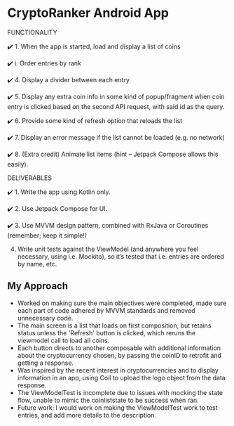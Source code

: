 # CryptoRanker Android App

FUNCTIONALITY

:heavy_check_mark: 1. When	the	app	is	started,	load	and	display	a	list	of	coins
   
   :heavy_check_mark: i. Order	entries	by	rank


:heavy_check_mark: 4. Display	a	divider	between	each	entry

:heavy_check_mark: 5. Display	any	extra	coin	info in	some	kind	of	popup/fragment	when coin entry	is	clicked	based	on	the	second	API	request,	with	said	id as	the	query.

:heavy_check_mark: 6. Provide	some	kind	of	refresh	option	that	reloads	the	list

:heavy_check_mark: 7. Display	an	error	message	if	the	list	cannot	be	loaded	(e.g.	no	network)

:heavy_check_mark: 8. (Extra	credit)	Animate	list	items	(hint	–	Jetpack	Compose	allows	this	easily).

DELIVERABLES

:heavy_check_mark: 1. Write	the	app	using	Kotlin	only.

:heavy_check_mark: 2. Use	Jetpack	Compose	for	UI.

:heavy_check_mark: 3. Use	MVVM	design	pattern,	combined	with	RxJava	or	Coroutines	(remember;	keep	it simple!)

4. Write	unit	tests	against	the	ViewModel	(and	anywhere	you	feel	necessary,	using	i.e.
   Mockito),	so	it’s	tested	that	i.e.	entries	are	ordered	by	name,	etc.

## My Approach
- Worked on making sure the main objectives were completed, made sure each part of code adhered by MVVM standards and removed unnecessary code.
- The main screen is a list that loads on first composition, but retains status unless the 'Refresh' button is clicked, which reruns the viewmodel call to load all coins.
- Each button directs to another composable with additional information about the cryptocurrency chosen, by passing the coinID to retrofit and getting a response.
- Was inspired by the recent interest in cryptocurrencies and to display information in an app, using Coil to upload the logo object from the data response.
- The ViewModelTest is incomplete due to issues with mocking the state flow, unable to mimic the coinliststate to be success when ran.
- Future work: I would work on making the ViewModelTest work to test entries, and add more details to the description.
